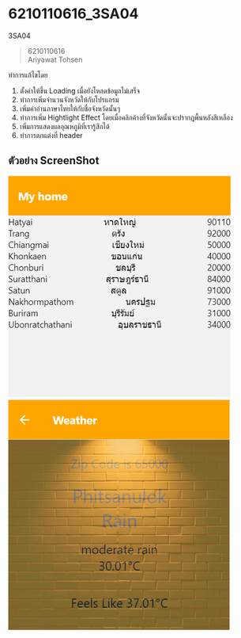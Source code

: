 # 6210110616_3SA04
3SA04
> 6210110616  
> Ariyawat  Tohsen

ทำการแก้ไขโดย 
1. ตั้งค่าให้ขึ้น Loading เมื่อยังโหลดข้อมูลไม่เสร็จ  
2. ทำการเพิ่มจำนวนจังหวัดให้กับโปรแกรม
3. เพิ่มคำอ่านภาษาไทยให้กับชื่อจังหวัดนั้นๆ
4. ทำการเพิ่ม Hightlight Effect โดยเมื่อคลิกค้างที่จังหวัดนั้นจะปรากฏพื้นหลังสีเหลือง
5. เพิ่มการแสดงผลอุณหภูมิที่เรารู้สึกได้
6. ทำการตกแต่งที่ header 
## ตัวอย่าง ScreenShot

![alt text](https://github.com/kentilove095/6210110616_3SA04/blob/main/Screenshot%202021-07-18%20223504.png)
![alt text](https://github.com/kentilove095/6210110616_3SA04/blob/main/1.png)
